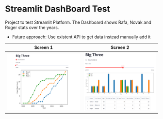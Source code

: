 # Streamlit DashBoard Test

Project to test Streamlit Platform. The Dashboard shows Rafa, Novak and Roger stats over the years.

- Future approach: Use existent API to get data instead manually add it

Screen 1 | Screen 2
:-------------------------:|:-------------------------:
![](./assets/screen1.png) | ![](./assets/screen2.png)